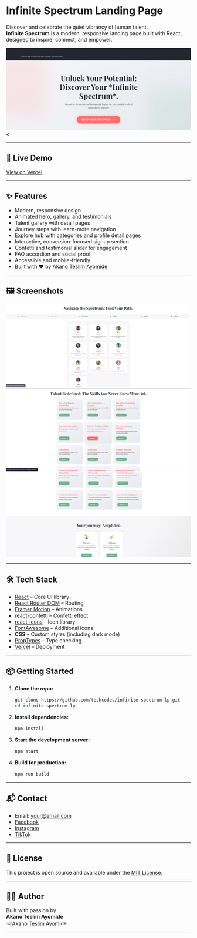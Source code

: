 # Infinite Spectrum Landing Page

Discover and celebrate the quiet vibrancy of human talent.  
**Infinite Spectrum** is a modern, responsive landing page built with React, designed to inspire, connect, and empower.

![Screenshot](./screenshot/talent-1a.png) <

---

## 🚀 Live Demo

[View on Vercel](https://infinite-spectrum-lp.vercel.app/)

---

## ✨ Features

- Modern, responsive design
- Animated hero, gallery, and testimonials
- Talent gallery with detail pages
- Journey steps with learn-more navigation
- Explore hub with categories and profile detail pages
- Interactive, conversion-focused signup section
- Confetti and testimonial slider for engagement
- FAQ accordion and social proof
- Accessible and mobile-friendly
- Built with ❤️ by [Akano Teslim Ayomide](teslimakano20@gmail.com)

---

## 🖼️ Screenshots

![Landing Page](./screenshot/landing-pagee.png)
![Talent Gallery](./screenshot/talents-1.png)
![Talent Gallery](./screenshot/talents-2.png)

---

## 🛠️ Tech Stack

- [React](https://reactjs.org/) – Core UI library
- [React Router DOM](https://reactrouter.com/) – Routing
- [Framer Motion](https://www.framer.com/motion/) – Animations
- [react-confetti](https://github.com/alampros/react-confetti) – Confetti effect
- [react-icons](https://react-icons.github.io/react-icons/) – Icon library
- [FontAwesome](https://fontawesome.com/) – Additional icons 
- **CSS** – Custom styles (including dark mode)
- [PropTypes](https://reactjs.org/docs/typechecking-with-proptypes.html) – Type checking 
- [Vercel](https://vercel.com/) – Deployment

---

## 📦 Getting Started

1. **Clone the repo:**
   ```sh
   git clone https://github.com/teshcodes/infinite-spectrum-lp.git
   cd infinite-spectrum-lp
   ```

2. **Install dependencies:**
   ```sh
   npm install
   ```

3. **Start the development server:**
   ```sh
   npm start
   ```

4. **Build for production:**
   ```sh
   npm run build
   ```

---

## 📬 Contact

- Email: [your@email.com](teslimakano20@gmail.com)
- [Facebook](https://facebook.com/teshcodes)
- [Instagram](https://instagram.com/tesh_devs)
- [TikTok](https://tiktok.com/@teshcodes)

---

## 📝 License

This project is open source and available under the [MIT License](LICENSE).

---

## 🙋‍♂️ Author

Built with passion by  
**Akano Teslim Ayomide**  
<img src="/my-avatar.jpg" alt="Akano Teslim Ayomide" width="40" style="border-radius:50%;vertical-align:middle;" />

---
